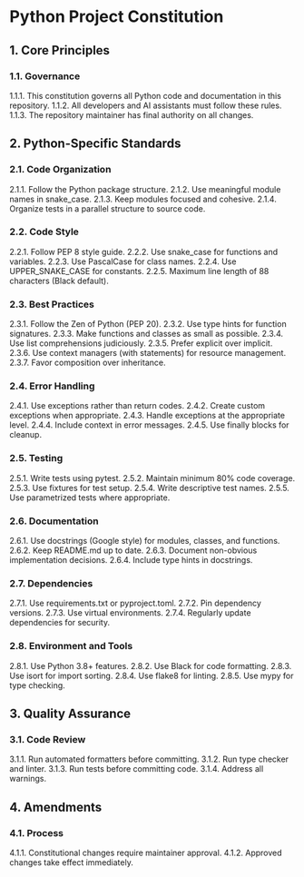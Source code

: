 # Python Project Constitution

## 1. Core Principles

### 1.1. Governance
1.1.1. This constitution governs all Python code and documentation in this repository.
1.1.2. All developers and AI assistants must follow these rules.
1.1.3. The repository maintainer has final authority on all changes.

## 2. Python-Specific Standards

### 2.1. Code Organization
2.1.1. Follow the Python package structure.
2.1.2. Use meaningful module names in snake_case.
2.1.3. Keep modules focused and cohesive.
2.1.4. Organize tests in a parallel structure to source code.

### 2.2. Code Style
2.2.1. Follow PEP 8 style guide.
2.2.2. Use snake_case for functions and variables.
2.2.3. Use PascalCase for class names.
2.2.4. Use UPPER_SNAKE_CASE for constants.
2.2.5. Maximum line length of 88 characters (Black default).

### 2.3. Best Practices
2.3.1. Follow the Zen of Python (PEP 20).
2.3.2. Use type hints for function signatures.
2.3.3. Make functions and classes as small as possible.
2.3.4. Use list comprehensions judiciously.
2.3.5. Prefer explicit over implicit.
2.3.6. Use context managers (with statements) for resource management.
2.3.7. Favor composition over inheritance.

### 2.4. Error Handling
2.4.1. Use exceptions rather than return codes.
2.4.2. Create custom exceptions when appropriate.
2.4.3. Handle exceptions at the appropriate level.
2.4.4. Include context in error messages.
2.4.5. Use finally blocks for cleanup.

### 2.5. Testing
2.5.1. Write tests using pytest.
2.5.2. Maintain minimum 80% code coverage.
2.5.3. Use fixtures for test setup.
2.5.4. Write descriptive test names.
2.5.5. Use parametrized tests where appropriate.

### 2.6. Documentation
2.6.1. Use docstrings (Google style) for modules, classes, and functions.
2.6.2. Keep README.md up to date.
2.6.3. Document non-obvious implementation decisions.
2.6.4. Include type hints in docstrings.

### 2.7. Dependencies
2.7.1. Use requirements.txt or pyproject.toml.
2.7.2. Pin dependency versions.
2.7.3. Use virtual environments.
2.7.4. Regularly update dependencies for security.

### 2.8. Environment and Tools
2.8.1. Use Python 3.8+ features.
2.8.2. Use Black for code formatting.
2.8.3. Use isort for import sorting.
2.8.4. Use flake8 for linting.
2.8.5. Use mypy for type checking.

## 3. Quality Assurance

### 3.1. Code Review
3.1.1. Run automated formatters before committing.
3.1.2. Run type checker and linter.
3.1.3. Run tests before committing code.
3.1.4. Address all warnings.

## 4. Amendments

### 4.1. Process
4.1.1. Constitutional changes require maintainer approval.
4.1.2. Approved changes take effect immediately.
